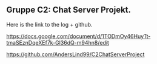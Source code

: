## Gruppe C2: Chat Server Projekt.

Here is the link to the log + github.

https://docs.google.com/document/d/1TODmOy46HuyTt-tmaSEznDqeXEf7k-Gl36dQ-m94hn8/edit

https://github.com/AndersLind99/C2ChatServerProject
